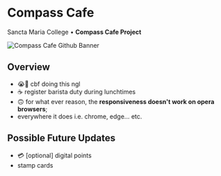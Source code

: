 # Compass Cafe

Sancta Maria College  •  **Compass Cafe Project**

![Compass Cafe Github Banner](https://github.com/J4Q4/Compass-Cafe/blob/main/extras/githubbanner.png)

## Overview
- 😭🙏 cbf doing this ngl
- ☕ register barista duty during lunchtimes
- 🙃 for what ever reason, the **responsiveness doesn't work on opera browsers**;
 - everywhere it does i.e. chrome, edge... etc.

## Possible Future Updates
- 💳 [optional] digital points
- stamp cards
